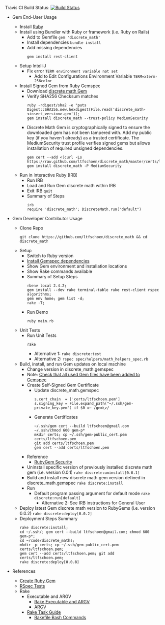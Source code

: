 Travis CI Build Status: [![Build Status](https://api.travis-ci.org/ltfschoen/discrete_math.svg)](https://travis-ci.org/ltfschoen/discrete_math)

* Gem End-User Usage
  * Install [Ruby](https://www.ruby-lang.org/en/documentation/installation/)
  * Install using Bundler with Ruby or framework (i.e. Ruby on Rails)
    * Add to Gemfile `gem 'discrete_math'`
    * Install dependencies `bundle install`
    * Add missing dependencies
      ```
      gem install rest-client
      ```
  * Setup IntelliJ
    * Fix error `TERM environment variable not set`
      * Add to Edit Configurations Environment Variable `TERM=xterm-256color`
  * Install Signed Gem from Ruby Gemspec
    * Download [discrete math Gem](https://rubygems.org/gems/discrete_math)
    * Verify SHA256 Checksum matches
      ```
      ruby -rdigest/sha2 -e "puts Digest::SHA256.new.hexdigest(File.read('discrete_math-<insert_version>.gem'));
      gem install discrete_math --trust-policy MediumSecurity
      ```
    * Discrete Math Gem is cryptographically signed to ensure the downloaded gem has not been tampered with. Add my public key (if you haven’t already) as a trusted certificate. The MediumSecurity trust profile verifies signed gems but allows installation of required unsigned dependencies.
      ```
      gem cert --add <(curl -Ls https://raw.github.com/ltfschoen/discrete_math/master/certs/ltfschoen.pem)
      gem install discrete_math -P MediumSecurity
      ```
  * Run in Interactive Ruby (IRB)
    * Run IRB
    * Load and Run Gem discrete math within IRB
    * Exit IRB `quit`
    * Summary of Steps
      ```
      irb
      require 'discrete_math'; DiscreteMath.run("default")
      ```

* Gem Developer Contributor Usage
  * Clone Repo
    ```
    git clone https://github.com/ltfschoen/discrete_math && cd discrete_math
    ```
  * Setup
    * Switch to Ruby version
    * [Install Gemspec dependencies](http://guides.rubygems.org/patterns/)
    * Show Gem environment and installation locations
    * Show Rake commands available
    * Summary of Setup Steps
      ```
      rbenv local 2.4.2;
      gem install --dev rake terminal-table rake rest-client rspec algorithms;
      gem env home; gem list -d;
      rake -T;
      ```
    * Run Demo
      ```
      ruby main.rb
      ```
  * Unit Tests
    * Run Unit Tests
      ```
      rake
      ```
      * Alternative 1: `rake discrete:test`
      * Alternative 2: `rspec spec/helpers/math_helpers_spec.rb`
  * Build, install, and run Gem updates on local machine
    * Change version in discrete_math.gemspec
    * Note: [Check that all used Gem files have been added to Gemspec](http://guides.rubygems.org/specification-reference/#files)
    * Create Self-Signed Gem Certificate
      * Update discrete_math.gemspec
        ```
        s.cert_chain  = ['certs/ltfschoen.pem']
        s.signing_key = File.expand_path("~/.ssh/gem-private_key.pem") if $0 =~ /gem\z/
        ```
      * Generate Certificates
        ```
        ~/.ssh/gem cert --build ltfschoen@gmail.com
        ~/.ssh/chmod 600 gem-p*
        mkdir certs; cp ~/.ssh/gem-public_cert.pem certs/ltfschoen.pem
        git add certs/ltfschoen.pem
        gem cert --add certs/ltfschoen.pem
        ```
    * Reference
      * [RubyGem Security](http://guides.rubygems.org/security/)
    * Uninstall specific version of previously installed discrete math gem (i.e. version 0.0.1) `rake discrete:uninstall[0.0.1]`
    * Build and install new discrete math gem version defined in discrete_math.gemspec `rake discrete:install`
    * Run
      * Default program passing argument for default mode `rake discrete:run[default]`
        * Alternative 2: See IRB instructions for General User
  * Deploy latest Gem discrete math version to RubyGems (i.e. version 0.0.2) `rake discrete:deploy[0.0.2]`
  * Deployment Steps Summary
    ```
    rake discrete:install;
    cd ~/.ssh/; gem cert --build ltfschoen@gmail.com; chmod 600 gem-p*;
    cd ~/code/discrete_maths;
    mkdir -p certs; cp ~/.ssh/gem-public_cert.pem certs/ltfschoen.pem;
    gem cert --add certs/ltfschoen.pem; git add certs/ltfschoen.pem;
    rake discrete:deploy[0.0.8]
    ```

* References
  * [Create Ruby Gem](http://guides.rubygems.org/make-your-own-gem/)
  * [RSpec Tests](http://rspec.info/)
  * Rake
    * Executable and ARGV
      * [Rake Executable and ARGV](http://www.thegreatcodeadventure.com/argv-and-command-line-gems/)
      * [ARGV](https://github.com/rails/rails/blob/master/railties/lib/rails/commands.rb)
    * [Rake Task Guide](http://www.stuartellis.name/articles/rake/)
      * [Rakefile Bash Commands](https://stackoverflow.com/questions/9796028/execute-bash-commands-from-a-rakefile)
